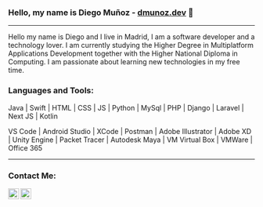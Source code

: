 ### Hello, my name is Diego Muñoz - [dmunoz.dev][website] 👋

---

Hello my name is Diego and I live in Madrid, I am a software developer and a technology lover. I am currently studying the Higher Degree in Multiplatform Applications Development together with the Higher National Diploma in Computing. I am passionate about learning new technologies in my free time.

### Languages and Tools:

Java | Swift |
HTML | CSS | JS |
Python | MySql |
PHP | Django
| Laravel | Next JS | Kotlin

VS Code | Android Studio |
XCode | Postman |
Adobe Illustrator | Adobe XD |
Unity Engine | Packet Tracer | Autodesk Maya | VM Virtual Box |
VMWare | Office 365

---

### Contact Me:

[<img align="left" alt="logoLinkedin | LinkedIn" color="white" width="22px" src="https://cdn.jsdelivr.net/npm/simple-icons@v3/icons/linkedin.svg" />][linkedin]
[<img align="left" alt="logoEmail | email" width="22px" src="https://cdn.jsdelivr.net/npm/simple-icons@3.13.0/icons/gmail.svg" />][email]

[website]: https://www.dmunoz.dev/
[linkedin]: https://www.linkedin.com/in/diego-mu%C3%B1oz-herranz-b03a42182/
[email]: mailto:diego171200@gmail.com
